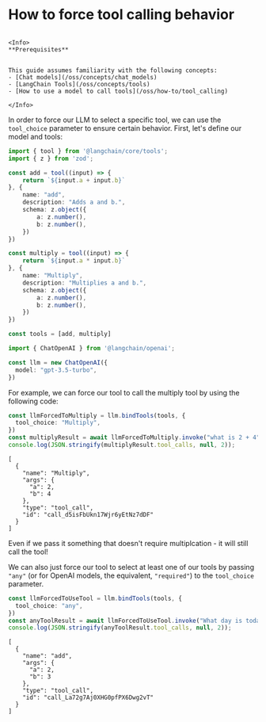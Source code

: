 # How to force tool calling behavior

```{=mdx}

<Info>
**Prerequisites**


This guide assumes familiarity with the following concepts:
- [Chat models](/oss/concepts/chat_models)
- [LangChain Tools](/oss/concepts/tools)
- [How to use a model to call tools](/oss/how-to/tool_calling)

</Info>

```
In order to force our LLM to select a specific tool, we can use the `tool_choice` parameter to ensure certain behavior. First, let's define our model and tools:


```typescript
import { tool } from '@langchain/core/tools';
import { z } from 'zod';

const add = tool((input) => {
    return `${input.a + input.b}`
}, {
    name: "add",
    description: "Adds a and b.",
    schema: z.object({
        a: z.number(),
        b: z.number(),
    })
})

const multiply = tool((input) => {
    return `${input.a * input.b}`
}, {
    name: "Multiply",
    description: "Multiplies a and b.",
    schema: z.object({
        a: z.number(),
        b: z.number(),
    })
})

const tools = [add, multiply]
```
```typescript
import { ChatOpenAI } from '@langchain/openai';

const llm = new ChatOpenAI({
  model: "gpt-3.5-turbo",
})
```

For example, we can force our tool to call the multiply tool by using the following code:


```typescript
const llmForcedToMultiply = llm.bindTools(tools, {
  tool_choice: "Multiply",
})
const multiplyResult = await llmForcedToMultiply.invoke("what is 2 + 4");
console.log(JSON.stringify(multiplyResult.tool_calls, null, 2));
```
```output
[
  {
    "name": "Multiply",
    "args": {
      "a": 2,
      "b": 4
    },
    "type": "tool_call",
    "id": "call_d5isFbUkn17Wjr6yEtNz7dDF"
  }
]
```
Even if we pass it something that doesn't require multiplcation - it will still call the tool!

We can also just force our tool to select at least one of our tools by passing `"any"` (or for OpenAI models, the equivalent, `"required"`) to the `tool_choice` parameter.


```typescript
const llmForcedToUseTool = llm.bindTools(tools, {
  tool_choice: "any",
})
const anyToolResult = await llmForcedToUseTool.invoke("What day is today?");
console.log(JSON.stringify(anyToolResult.tool_calls, null, 2));
```
```output
[
  {
    "name": "add",
    "args": {
      "a": 2,
      "b": 3
    },
    "type": "tool_call",
    "id": "call_La72g7Aj0XHG0pfPX6Dwg2vT"
  }
]
```
